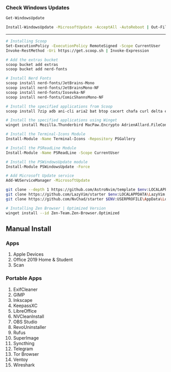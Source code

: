 ### Check Windows Updates

```sh | Checks for Updates
Get-WindowsUpdate
```

```sh | Install all available updates
Install-WindowsUpdate -MicrosoftUpdate -AcceptAll -AutoReboot | Out-File "C:\($env.computername-Get-Date -f yyyy-MM-dd)-MSUpdates.log" -Force
```
---

```sh
# Installing Scoop
Set-ExecutionPolicy -ExecutionPolicy RemoteSigned -Scope CurrentUser
Invoke-RestMethod -Uri https://get.scoop.sh | Invoke-Expression

# Add the extras bucket
scoop bucket add extras
scoop bucket add nerd-fonts

# Install Nerd Fonts
scoop install nerd-fonts/JetBrains-Mono
scoop install nerd-fonts/JetBrainsMono-NF
scoop install nerd-fonts/Iosevka-NF
scoop install nerd-fonts/ComicShannsMono-NF

# Install the specified applications from Scoop
scoop install 7zip adb ani-cli aria2 bat btop cacert chafa curl delta eza fd ffmpeg file fnm fzf gcc git gitui glazewm grep googlechrome grep imagemagick innounp lazygit less llvm localsend mingw mpv msys2 nano neovim nu obsidian ollama openssl raspberry-pi-imager ripgrep sed starship tailscale tree tgpt tldr vcredist2022 winnfsd wezterm wget winfetch yazi yt-dlp zoxide

# Install the specified applications using Winget
winget install Mozilla.Thunderbird MacPaw.Encrypto AdrienAllard.FileConverter FxSoundLLC.FxSound Flywheel.Local Microsoft.PowerToys KamilSzymborski.WindowCenteringHelper Canonical.Ubuntu Debian.Debian 9NKSQGP7F2NH

# Install the Terminal-Icons Module
Install-Module -Name Terminal-Icons -Repository PSGallery

# Install the PSReadLine Module
Install-Module -Name PSReadLine -Scope CurrentUser

# Install the PSWindowsUpdate module
Install-Module PSWindowsUpdate -Force

# Add Microsoft Update service
Add-WUServiceManager -MicrosoftUpdate

git clone --depth 1 https://github.com/AstroNvim/template $env:LOCALAPPDATA\AstroVim
git clone https://github.com/LazyVim/starter $env:LOCALAPPDATA\LazyVim
git clone https://github.com/NvChad/starter $ENV:USERPROFILE\AppData\Local\NvChad

# Installing Zen Browser | Optimized Version
winget install --id Zen-Team.Zen-Browser.Optimized
```

## Manual Install
### Apps
1. Apple Devices
2. Office 2019 Home & Student
3. Scan

### Portable Apps
1. ExifCleaner
2. GIMP
3. Inkscape
4. KeepassXC
5. LibreOffice
6. NVCleanInstall
7. OBS Studio
8. RevoUninstaller
9. Rufus
10. SuperImage
11. Syncthing
12. Telegram
13. Tor Browser
14. Ventoy
15. Wireshark
